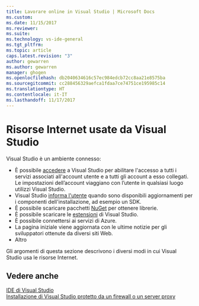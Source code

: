 ```yaml
---
title: Lavorare online in Visual Studio | Microsoft Docs
ms.custom: 
ms.date: 11/15/2017
ms.reviewer: 
ms.suite: 
ms.technology: vs-ide-general
ms.tgt_pltfrm: 
ms.topic: article
caps.latest.revision: "3"
author: gewarren
ms.author: gewarren
manager: ghogen
ms.openlocfilehash: db2040634616c57ec984edcb72cc8aa21e8575ba
ms.sourcegitcommit: cc288456329aefca1fdaa7ce74751ce195985c14
ms.translationtype: HT
ms.contentlocale: it-IT
ms.lasthandoff: 11/17/2017
---
```

# <a name="internet-resources-used-by-visual-studio"></a>Risorse Internet usate da Visual Studio

Visual Studio è un ambiente connesso:

- È possibile [accedere](../ide/signing-in-to-visual-studio.md) a Visual Studio per abilitare l'accesso a tutti i servizi associati all'account utente e a tutti gli account a esso collegati. Le impostazioni dell’account viaggiano con l’utente in qualsiasi luogo utilizzi Visual Studio.  
- Visual Studio [informa l'utente](../ide/visual-studio-notifications.md) quando sono disponibili aggiornamenti per i componenti dell'installazione, ad esempio un SDK.  
- È possibile scaricare pacchetti [NuGet](/nuget/) per ottenere librerie.  
- È possibile scaricare le [estensioni](../ide/finding-and-using-visual-studio-extensions.md) di Visual Studio.  
- È possibile connettersi ai servizi di Azure.  
- La pagina iniziale viene aggiornata con le ultime notizie per gli sviluppatori ottenute da diversi siti Web.  
- Altro  

Gli argomenti di questa sezione descrivono i diversi modi in cui Visual Studio usa le risorse Internet.

## <a name="see-also"></a>Vedere anche

[IDE di Visual Studio](../ide/visual-studio-ide.md)  
[Installazione di Visual Studio protetto da un firewall o un server proxy](../install/install-visual-studio-behind-a-firewall-or-proxy-server.md)